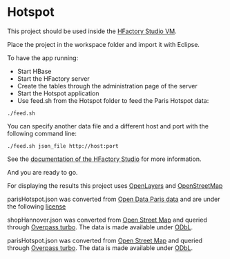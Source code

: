 Hotspot
========

This project should be used inside the [HFactory Studio VM](http://hfactory.io/download.html#studio).

Place the project in the workspace folder and import it with Eclipse.

To have the app running:
- Start HBase
- Start the HFactory server
- Create the tables through the administration page of the server
- Start the Hotspot application
- Use feed.sh from the Hotspot folder to feed the Paris Hotspot data:
```
./feed.sh
```

You can specify another data file and a different host and port with the following command line:
```
./feed.sh json_file http://host:port
```

See the [documentation of the HFactory Studio](http://hfactory.io/doc.html) for more information.

And you are ready to go.

For displaying the results this project uses [OpenLayers](http://www.openlayers.org/) and [OpenStreetMap](http://www.openstreetmap.org/)

parisHotspot.json was converted from [Open Data Paris data](http://opendata.paris.fr/) and are under the following [license](http://opendata2.paris.fr/opendata/document?id=78&id_attribute=48)

shopHannover.json was converted from [Open Street Map](http://www.openstreetmap.org) and queried through [Overpass turbo](http://overpass-turbo.eu/s/8eS). The data is made available under [ODbL](http://opendatacommons.org/licenses/odbl/).

parisHotspot.json was converted from [Open Street Map](http://www.openstreetmap.org) and queried through [Overpass turbo](http://overpass-turbo.eu/s/8ff). The data is made available under [ODbL](http://opendatacommons.org/licenses/odbl/).
